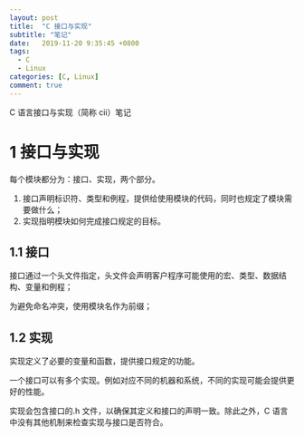 ```yaml
---
layout: post
title:  "C 接口与实现"
subtitle: "笔记"
date:   2019-11-20 9:35:45 +0800
tags:
  - C
  - Linux
categories: [C, Linux]
comment: true
---
```


C 语言接口与实现（简称 cii）笔记

# 1 接口与实现

每个模块都分为：接口、实现，两个部分。

1. 接口声明标识符、类型和例程，提供给使用模块的代码，同时也规定了模块需要做什么；
2. 实现指明模块如何完成接口规定的目标。

## 1.1 接口

接口通过一个头文件指定，头文件会声明客户程序可能使用的宏、类型、数据结构、变量和例程；

为避免命名冲突，使用模块名作为前缀；

## 1.2 实现

实现定义了必要的变量和函数，提供接口规定的功能。

一个接口可以有多个实现。例如对应不同的机器和系统，不同的实现可能会提供更好的性能。

实现会包含接口的.h 文件，以确保其定义和接口的声明一致。除此之外，C 语言中没有其他机制来检查实现与接口是否符合。

